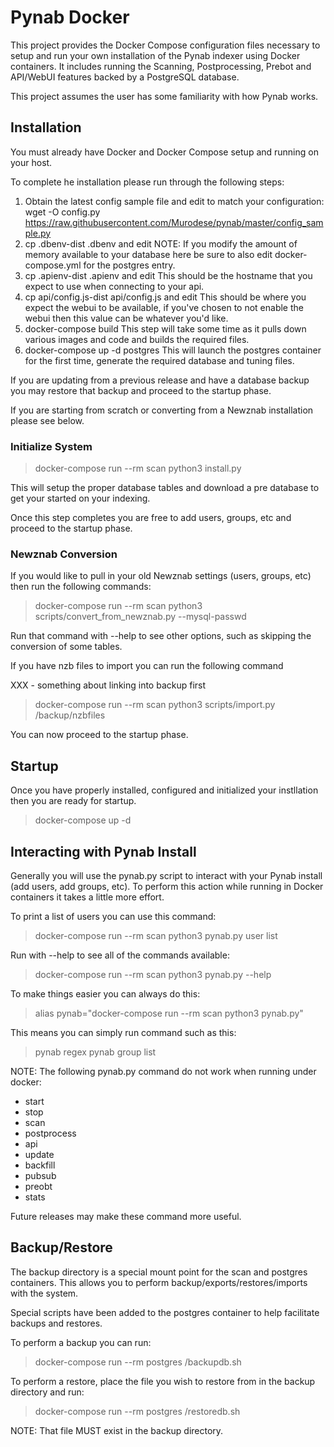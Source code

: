 # Pynab Docker


This project provides the Docker Compose configuration files necessary
to setup and run your own installation of the Pynab indexer using
Docker containers.  It includes running the Scanning, Postprocessing,
Prebot and API/WebUI features backed by a PostgreSQL database.

This project assumes the user has some familiarity with how Pynab
works.

## Installation

You must already have Docker and Docker Compose setup and running on
your host.

To complete he installation please run through the following steps:

1. Obtain the latest config sample file and edit to match your
configuration:
	wget -O config.py https://raw.githubusercontent.com/Murodese/pynab/master/config_sample.py
2. cp .dbenv-dist .dbenv and edit
   NOTE: If you modify the amount of memory available to your database
   here be sure to also edit docker-compose.yml for the postgres
   entry.
5. cp .apienv-dist .apienv and edit
   This should be the hostname that you expect to use when connecting
   to your api.
5. cp api/config.js-dist api/config.js and edit
   This should be where you expect the webui to be available, if
   you've chosen to not enable the webui then this value can be
   whatever you'd like.
6. docker-compose build
   This step will take some time as it pulls down various images and
   code and builds the required files.
7. docker-compose up -d postgres
   This will launch the postgres container for the first time,
   generate the required database and tuning files.

If you are updating from a previous release and have a database backup
you may restore that backup and proceed to the startup phase.

If you are starting from scratch or converting from a Newznab
installation please see below.

### Initialize System

  > docker-compose run --rm scan python3 install.py

This will setup the proper database tables and download a pre database
to get your started on your indexing.

Once this step completes you are free to add users, groups, etc and
proceed to the startup phase.

### Newznab Conversion

If you would like to pull in your old Newznab settings (users, groups,
etc) then run the following commands:

  > docker-compose run --rm scan python3 scripts/convert_from_newznab.py --mysql-passwd <passwd> <mysql host> <mysql db>

Run that command with --help to see other options, such as skipping
the conversion of some tables.

If you have nzb files to import you can run the following command

XXX - something about linking into backup first

  > docker-compose run --rm scan python3 scripts/import.py /backup/nzbfiles

You can now proceed to the startup phase.

## Startup

Once you have properly installed, configured and initialized your
instllation then you are ready for startup.

  > docker-compose up -d

## Interacting with Pynab Install

Generally you will use the pynab.py script to interact with your Pynab
install (add users, add groups, etc).  To perform this action while
running in Docker containers it takes a little more effort.

To print a list of users you can use this command:

  > docker-compose run --rm scan python3 pynab.py user list

Run with --help to see all of the commands available:

  > docker-compose run --rm scan python3 pynab.py --help

To make things easier you can always do this:

  > alias pynab="docker-compose run --rm scan python3 pynab.py"

This means you can simply run command such as this:

  > pynab regex
  > pynab group list

NOTE: The following pynab.py command do not work when running under
docker:

* start
* stop
* scan
* postprocess
* api
* update
* backfill
* pubsub
* preobt
* stats

Future releases may make these command more useful.

## Backup/Restore

The backup directory is a special mount point for the scan and
postgres containers.  This allows you to perform
backup/exports/restores/imports with the system.

Special scripts have been added to the postgres container to help
facilitate backups and restores.

To perform a backup you can run:

  > docker-compose run --rm postgres /backupdb.sh

To perform a restore, place the file you wish to restore from in the
backup directory and run:

  > docker-compose run --rm postgres /restoredb.sh <restore file>

NOTE: That file MUST exist in the backup directory.


